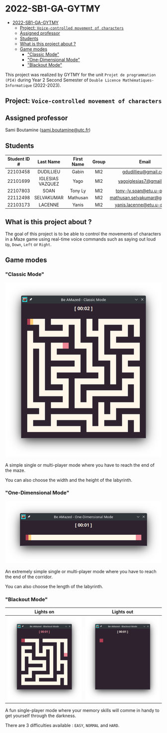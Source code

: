 # 2022-SB1-GA-GYTMY

- [2022-SB1-GA-GYTMY](#2022-sb1-ga-gytmy)
  - [Project: `Voice-controlled movement of characters`](#project-voice-controlled-movement-of-characters)
  - [Assigned professor](#assigned-professor)
  - [Students](#students)
  - [What is this project about ?](#what-is-this-project-about-)
  - [Game modes](#game-modes)
    - ["Classic Mode"](#classic-mode)
    - ["One-Dimensional Mode"](#one-dimensional-mode)
    - ["Blackout Mode"](#blackout-mode)

This project was realized by GYTMY for the unit `Projet de programmation (PI4)` during Year 2 Second Semester of `Double Licence Mathématiques-Informatique` (2022-2023).

## Project: `Voice-controlled movement of characters`

## Assigned professor

Sami Boutamine (sami.boutamine@utc.fr)

## Students

| Student ID # | Last Name | First Name | Group | Email |
|:-:|:-:|:-:|:-:|:-:|
| 22103458 | DUDILLIEU | Gabin  | MI2 | gdudillieu@gmail.com |
| 22101699 | IGLESIAS VAZQUEZ | Yago | MI2 | yagoiglesias7@gmail.com |
| 22107803 | SOAN | Tony Ly | MI2 | tony-ly.soan@etu.u-paris.fr |
| 22112498 | SELVAKUMAR | Mathusan | MI2 | mathusan.selvakumar@gmail.com |
| 22103173 | LACENNE | Yanis | MI2 | yanis.lacenne@etu.u-paris.fr |

## What is this project about ?

The goal of this project is to be able to control the movements of characters in a Maze game using real-time voice commands such as saying out loud `Up`, `Down`, `Left` or `Right`.

## Game modes

### "Classic Mode"

![Image Classic Mode](images/ClassicMode.png)

A simple single or multi-player mode where you have to reach the end of the maze.

You can also choose the width and the height of the labyrinth.

### "One-Dimensional Mode"

![Image One-Dimensional Mode](images/OneDimensionalMode.png)

An extremely simple single or multi-player mode where you have to reach the end of the corridor.

You can also choose the length of the labyrinth.

### "Blackout Mode"

Lights on             |  Lights out
:-------------------------:|:-------------------------:
![Image Blackout Mode Light](images/BlackoutModeLight.png) | ![Image Blackout Mode Dark](images/BlackoutModeDark.png)

A fun single-player mode where your memory skills will comme in handy to get yourself through the darkness.

There are 3 difficulties available : `EASY`, `NORMAL` and `HARD`.
